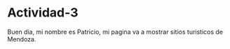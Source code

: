 # Actividad-3 
Buen dia, mi nombre es Patricio, mi pagina va a mostrar sitios turisticos de Mendoza.